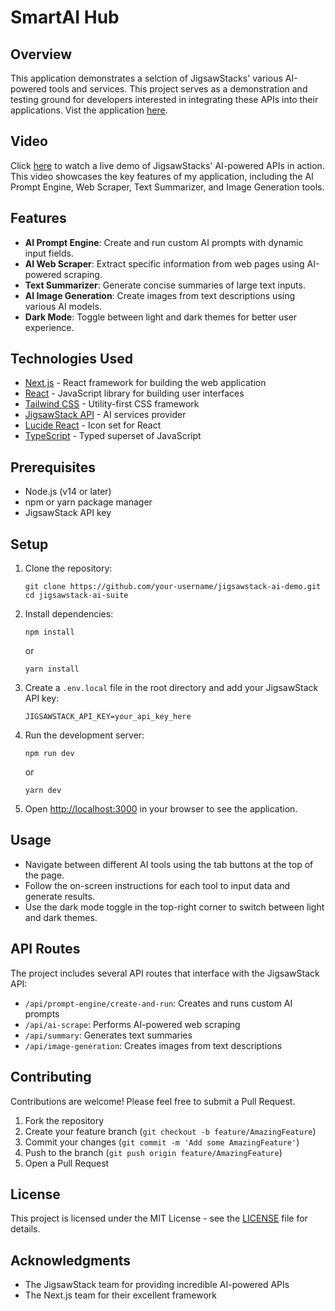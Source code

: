 # SmartAI Hub

## Overview

This application demonstrates a selction of JigsawStacks' various AI-powered tools and services. This project serves as a demonstration and testing ground for developers interested in integrating these APIs into their applications. Vist the application [here](https://jigsawstack-demo.vercel.app/).

## Video

Click [here](https://www.loom.com/share/537f6dc836a2438b83ddc8d79938ece5?sid=8e9dc689-3e5e-4473-b852-68627e337ffb) to watch a live demo of JigsawStacks' AI-powered APIs in action. This video showcases the key features of my application, including the AI Prompt Engine, Web Scraper, Text Summarizer, and Image Generation tools.

## Features

- **AI Prompt Engine**: Create and run custom AI prompts with dynamic input fields.
- **AI Web Scraper**: Extract specific information from web pages using AI-powered scraping.
- **Text Summarizer**: Generate concise summaries of large text inputs.
- **AI Image Generation**: Create images from text descriptions using various AI models.
- **Dark Mode**: Toggle between light and dark themes for better user experience.

## Technologies Used

- [Next.js](https://nextjs.org/) - React framework for building the web application
- [React](https://reactjs.org/) - JavaScript library for building user interfaces
- [Tailwind CSS](https://tailwindcss.com/) - Utility-first CSS framework
- [JigsawStack API](https://jigsawstack.com/) - AI services provider
- [Lucide React](https://lucide.dev/) - Icon set for React
- [TypeScript](https://www.typescriptlang.org/) - Typed superset of JavaScript

## Prerequisites

- Node.js (v14 or later)
- npm or yarn package manager
- JigsawStack API key

## Setup

1. Clone the repository:
   ```
   git clone https://github.com/your-username/jigsawstack-ai-demo.git
   cd jigsawstack-ai-suite
   ```

2. Install dependencies:
   ```
   npm install
   ```
   or
   ```
   yarn install
   ```

3. Create a `.env.local` file in the root directory and add your JigsawStack API key:
   ```
   JIGSAWSTACK_API_KEY=your_api_key_here
   ```

4. Run the development server:
   ```
   npm run dev
   ```
   or
   ```
   yarn dev
   ```

5. Open [http://localhost:3000](http://localhost:3000) in your browser to see the application.

## Usage

- Navigate between different AI tools using the tab buttons at the top of the page.
- Follow the on-screen instructions for each tool to input data and generate results.
- Use the dark mode toggle in the top-right corner to switch between light and dark themes.

## API Routes

The project includes several API routes that interface with the JigsawStack API:

- `/api/prompt-engine/create-and-run`: Creates and runs custom AI prompts
- `/api/ai-scrape`: Performs AI-powered web scraping
- `/api/summary`: Generates text summaries
- `/api/image-generation`: Creates images from text descriptions 

## Contributing

Contributions are welcome! Please feel free to submit a Pull Request.

1. Fork the repository
2. Create your feature branch (`git checkout -b feature/AmazingFeature`)
3. Commit your changes (`git commit -m 'Add some AmazingFeature'`)
4. Push to the branch (`git push origin feature/AmazingFeature`)
5. Open a Pull Request

## License

This project is licensed under the MIT License - see the [LICENSE](LICENSE) file for details.

## Acknowledgments

- The JigsawStack team for providing incredible AI-powered APIs
- The Next.js team for their excellent framework
